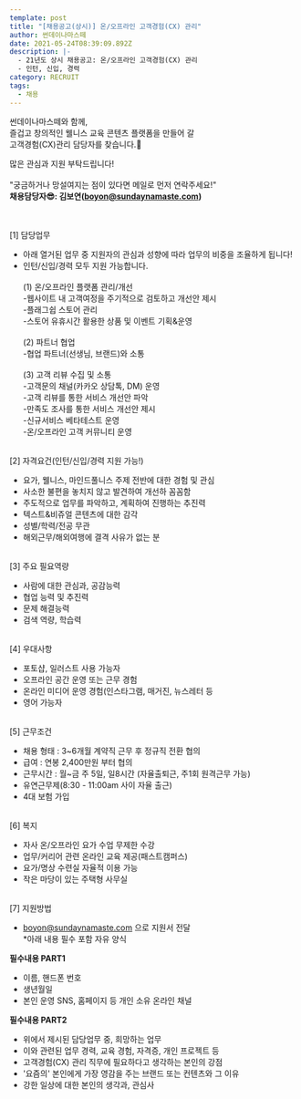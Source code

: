 ```yaml
---
template: post
title: "[채용공고(상시)] 온/오프라인 고객경험(CX) 관리"
author: 썬데이나마스떼
date: 2021-05-24T08:39:09.892Z
description: |-
  - 21년도 상시 채용공고: 온/오프라인 고객경험(CX) 관리
  - 인턴, 신입, 경력
category: RECRUIT
tags:
  - 채용
---
```

썬데이나마스떼와 함께,\
즐겁고 창의적인 웰니스 교육 콘텐츠 플랫폼을 만들어 갈\
고객경험(CX)관리 담당자를 찾습니다.🛶

많은 관심과 지원 부탁드립니다!\
\
"궁금하거나 망설여지는 점이 있다면 메일로 먼저 연락주세요!"\
**채용담당자😎: 김보연(boyon@sundaynamaste.com)**

\
\
\[1] 담당업무
- 아래 열거된 업무 중 지원자의 관심과 성향에 따라 업무의 비중을 조율하게 됩니다!
- 인턴/신입/경력 모두 지원 가능합니다.\
\
(1) 온/오프라인 플랫폼 관리/개선\
-웹사이트 내 고객여정을 주기적으로 검토하고 개선안 제시\
-플래그쉽 스토어 관리\
-스토어 유휴시간 활용한 상품 및 이벤트 기획&운영\
\
(2) 파트너 협업\
-협업 파트너(선생님, 브랜드)와 소통\
\
(3) 고객 리뷰 수집 및 소통\
-고객문의 채널(카카오 상담톡, DM) 운영\
-고객 리뷰를 통한 서비스 개선안 파악\
-만족도 조사를 통한 서비스 개선안 제시\
-신규서비스 베타테스트 운영\
-온/오프라인 고객 커뮤니티 운영

\
\[2] 자격요건(인턴/신입/경력 지원 가능!)
- 요가, 웰니스, 마인드풀니스 주제 전반에 대한 경험 및 관심
- 사소한 불편을 놓치지 않고 발견하여 개선하 꼼꼼함
- 주도적으로 업무를 파악하고, 계획하여 진행하는 추진력
- 텍스트&비쥬얼 콘텐츠에 대한 감각
- 성별/학력/전공 무관
- 해외근무/해외여행에 결격 사유가 없는 분

\
\[3] 주요 필요역량
- 사람에 대한 관심과, 공감능력
- 협업 능력 및 추진력
- 문제 해결능력
- 검색 역량, 학습력

\
\[4] 우대사항
- 포토샵, 일러스트 사용 가능자
- 오프라인 공간 운영 또는 근무 경험
- 온라인 미디어 운영 경험(인스타그램, 매거진, 뉴스레터 등
- 영어 가능자

\
\[5] 근무조건
- 채용 형태 : 3~6개월 계약직 근무 후 정규직 전환 협의
- 급여 : 연봉 2,400만원 부터 협의
- 근무시간 : 월~금 주 5일, 일8시간 (자율출퇴근, 주1회 원격근무 가능)
- 유연근무제(8:30 - 11:00am 사이 자율 출근)
- 4대 보험 가입

\
\[6] 복지
- 자사 온/오프라인 요가 수업 무제한 수강
- 업무/커리어 관련 온라인 교육 제공(패스트캠퍼스)
- 요가/명상 수련실 자율적 이용 가능
- 작은 마당이 있는 주택형 사무실

\
\[7] 지원방법
- boyon@sundaynamaste.com 으로 지원서 전달\
*아래 내용 필수 포함 자유 양식


**필수내용 PART1**
- 이름, 핸드폰 번호
- 생년월일
- 본인 운영 SNS, 홈페이지 등 개인 소유 온라인 채널


**필수내용 PART2**
- 위에서 제시된 담당업무 중, 희망하는 업무
- 이와 관련된 업무 경력, 교육 경험, 자격증, 개인 프로젝트 등
- 고객경험(CX) 관리 직무에 필요하다고 생각하는 본인의 강점
- '요즘의' 본인에게 가장 영감을 주는 브랜드 또는 컨텐츠와 그 이유
- 강한 일상에 대한 본인의 생각과, 관심사